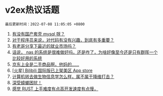 # v2ex热议话题

`最后更新时间：2022-07-08 11:05:05 +0800`

1. [有没有国产套壳 mysql 呀？](https://www.v2ex.com/t/864650)
1. [对于程序员来说，对代码有没有兴趣，到底有多重要？](https://www.v2ex.com/t/864647)
1. [有老哥分享下最近的就业市场吗？](https://www.v2ex.com/t/864676)
1. [话说， nas 的系统是很难做好吗，还是咋了，为啥好像至今还是只有群晖一个比较好用的系统](https://www.v2ex.com/t/864712)
1. [京东上全是二手商品啊，他妈的……](https://www.v2ex.com/t/864648)
1. [[火星] Bilibili 国际版已上架美区 App store](https://www.v2ex.com/t/864812)
1. [计算机转去做生物信息学怎么样，属不属于降维打击？](https://www.v2ex.com/t/864652)
1. [深受蟑螂困扰！](https://www.v2ex.com/t/864798)
1. [感觉 RUST 上手难度有点高开发速度有点慢，](https://www.v2ex.com/t/864629)

